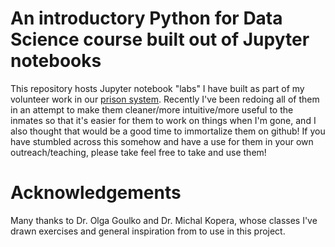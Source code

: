 # An introductory Python for Data Science course built out of Jupyter notebooks
This repository hosts Jupyter notebook "labs" I have built as part of my volunteer work in our [prison system](https://www.boisestate.edu/physics/blog/2019/08/19/physics-student-brings-science-class-to-prison/). Recently I've been redoing all of them in an attempt to make them cleaner/more intuitive/more useful to the inmates so that it's easier for them to work on things when I'm gone, and I also thought that would be a good time to immortalize them on github! If you have stumbled across this somehow and have a use for them in your own outreach/teaching, please take feel free to take and use them!
# Acknowledgements
Many thanks to Dr. Olga Goulko and Dr. Michal Kopera, whose classes I've drawn exercises and general inspiration from to use in this project.
